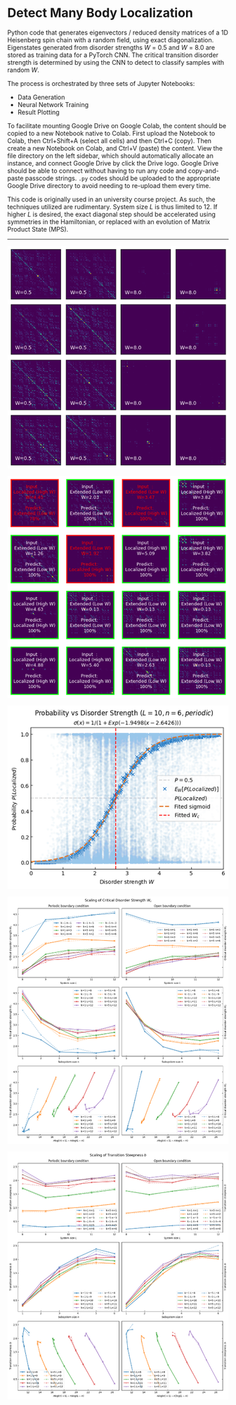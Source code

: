 # Detect Many Body Localization

Python code that generates eigenvectors / reduced density matrices of a 1D Heisenberg spin chain with a random field, using exact diagonalization. 
Eigenstates generated from disorder strengths _W_ = 0.5 and _W_ = 8.0 are stored as training data for a PyTorch CNN. 
The critical transition disorder strength is determined by using the CNN to detect to classify samples with random _W_.

The process is orchestrated by three sets of Jupyter Notebooks:
* Data Generation
* Neural Network Training
* Result Plotting

To facilitate mounting Google Drive on Google Colab, the content should be copied to a new Notebook native to Colab.
First upload the Notebook to Colab, then Ctrl+Shift+A (select all cells) and then Ctrl+C (copy).
Then create a new Notebook on Colab, and Ctrl+V (paste) the content.
View the file directory on the left sidebar, which should automatically allocate an instance, and connect Google Drive by click the Drive logo.
Google Drive should be able to connect without having to run any code and copy-and-paste passcode strings.
`.py` codes should be uploaded to the appropriate Google Drive directory to avoid needing to re-upload them every time.

This code is originally used in an university course project. 
As such, the techniques utilized are rudimentary. 
System size _L_ is thus limited to 12.
If higher _L_ is desired, the exact diagonal step should be accelerated using symmetries in the Hamiltonian, or replaced with an evolution of Matrix Product State (MPS).

---

![Reduced density matrices as images](https://github.com/tinkei/detect-many-body-localization/blob/master/resources/reduced-density_L12-n6-periodic-k5.png?raw=true)

![CNN classifer](https://github.com/tinkei/detect-many-body-localization/blob/master/resources/model-prediction_L12-n6-periodic-k5.png?raw=true)

![Sigmoid curve fitting to find critical disorder strength](https://github.com/tinkei/detect-many-body-localization/blob/master/resources/curve-fitting_L10-n6-periodic-k1.png?raw=true)

![Results (critical disorder strength)](https://github.com/tinkei/detect-many-body-localization/blob/master/resources/scaling_W_dataset3.png?raw=true)

![Results (steepness of transition)](https://github.com/tinkei/detect-many-body-localization/blob/master/resources/scaling_b_dataset3.png?raw=true)

